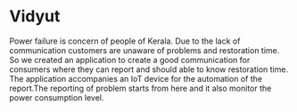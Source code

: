 # Vidyut
Power failure is concern of people of Kerala. Due to the lack of communication customers are unaware of problems and restoration time.
So we created an application to create a good communication for consumers where they can report and should able to know restoration time.
The application accompanies an IoT device for the automation of the report.The reporting of problem starts from here and it also monitor the power consumption level.

